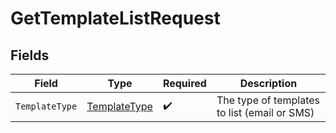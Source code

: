 # GetTemplateListRequest


## Fields

| Field                                                 | Type                                                  | Required                                              | Description                                           |
| ----------------------------------------------------- | ----------------------------------------------------- | ----------------------------------------------------- | ----------------------------------------------------- |
| `TemplateType`                                        | [TemplateType](../../Models/Requests/TemplateType.md) | :heavy_check_mark:                                    | The type of templates to list (email or SMS)          |